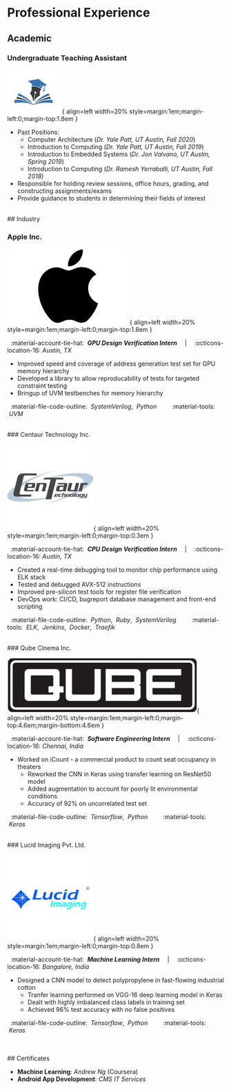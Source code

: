 # Professional Experience

## Academic

### Undergraduate Teaching Assistant

![ta](assets/experience/Teaching.png){ align=left width=20% style=margin:1em;margin-left:0;margin-top:1.8em }

* Past Positions:
    * Computer Architecture (*Dr. Yale Patt, UT Austin, Fall 2020*)
    * Introduction to Computing (*Dr. Yale Patt, UT Austin, Fall 2019*)
    * Introduction to Embedded Systems (*Dr. Jon Valvano, UT Austin, Spring 2019*)
    * Introduction to Computing (*Dr. Ramesh Yerraballi, UT Austin, Fall 2018*)
* Responsible for holding review sessions, office hours, grading, and constructing
 assignments/exams
* Provide guidance to students in determining their fields of interest 

<br/>
## Industry

### Apple Inc.

![apple](assets/experience/Apple.png){ align=left width=20% style=margin:1em;margin-left:0;margin-top:1.8em }

&nbsp; :material-account-tie-hat: &nbsp;***GPU Design Verification Intern***
&emsp;|&emsp; :octicons-location-16: *Austin, TX*


* Improved speed and coverage of address generation test set for GPU memory hierarchy
* Developed a library to allow reproducability of tests for targeted constraint testing
* Bringup of UVM testbenches for memory hierarchy

&nbsp; :material-file-code-outline: &nbsp;*SystemVerilog*, &nbsp;*Python*
&emsp;&emsp; :material-tools: &nbsp;*UVM*



<br/>
### Centaur Technology Inc.

![centaur](assets/experience/Centaur.jpeg){ align=left width=20% style=margin:1em;margin-left:0;margin-top:0.3em }

&nbsp; :material-account-tie-hat: &nbsp;***CPU Design Verification Intern***
&emsp;|&emsp; :octicons-location-16: *Austin, TX*


* Created a real-time debugging tool to monitor chip performance using ELK stack
* Tested and debugged AVX-512 instructions
* Improved pre-silicon test tools for register file verification
* DevOps work: CI/CD, bugreport database management and front-end scripting

&nbsp; :material-file-code-outline: &nbsp;*Python*, &nbsp;*Ruby*, &nbsp;*SystemVerilog*
&emsp;&emsp; :material-tools: &nbsp;*ELK*, &nbsp;*Jenkins*, &nbsp;*Docker*, &nbsp;*Traefik*



<br/>
### Qube Cinema Inc.

![qube](assets/experience/Qube.png){ align=left width=20% style=margin:1em;margin-left:0;margin-top:4.6em;margin-bottom:4.6em }

&nbsp; :material-account-tie-hat: &nbsp;***Software Engineering Intern***
&emsp;|&emsp; :octicons-location-16: *Chennai, India*


* Worked on iCount - a commercial product to count seat occupancy in theaters
    * Reworked the CNN in Keras using transfer learning on ResNet50 model
    * Added augmentation to account for poorly lit environmental conditions
    * Accuracy of 92% on uncorrelated test set

&nbsp; :material-file-code-outline: &nbsp;*Tensorflow*, &nbsp;*Python*
&emsp;&emsp; :material-tools: &nbsp;*Keras*



<br/>
### Lucid Imaging Pvt. Ltd.

![lucid](assets/experience/Lucid.jpeg){ align=left width=20% style=margin:1em;margin-left:0;margin-top:0.8em }

&nbsp; :material-account-tie-hat: &nbsp;***Machine Learning Intern***
&emsp;|&emsp; :octicons-location-16: *Bangalore, India*


* Designed a CNN model to detect polypropylene in fast-flowing industrial cotton
    * Tranfer learning performed on VGG-16 deep learning model in Keras
    * Dealt with highly imbalanced class labels in training set
    * Achieved 96% test accuracy with no false positives

&nbsp; :material-file-code-outline: &nbsp;*Tensorflow*, &nbsp;*Python*
&emsp;&emsp; :material-tools: &nbsp;*Keras*


<br/>
<br/>
## Certificates

* **Machine Learning**: *Andrew Ng* (Coursera)
* **Android App Development**: *CMS IT Services*

<br/>
<br/>
